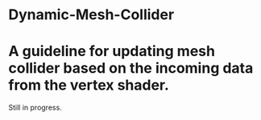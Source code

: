 # Dynamic-Mesh-Collider

# A guideline for updating mesh collider based on the incoming data from the vertex shader.

Still in progress.

